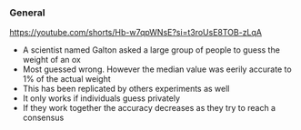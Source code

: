 ### General
https://youtube.com/shorts/Hb-w7qpWNsE?si=t3roUsE8TOB-zLqA
- A scientist named Galton asked a large group of people to guess the weight of an ox
- Most guessed wrong. However the median value was eerily accurate to 1% of the actual weight
- This has been replicated by others experiments as well
- It only works if individuals guess privately
- If they work together the accuracy decreases as they try to reach a consensus
